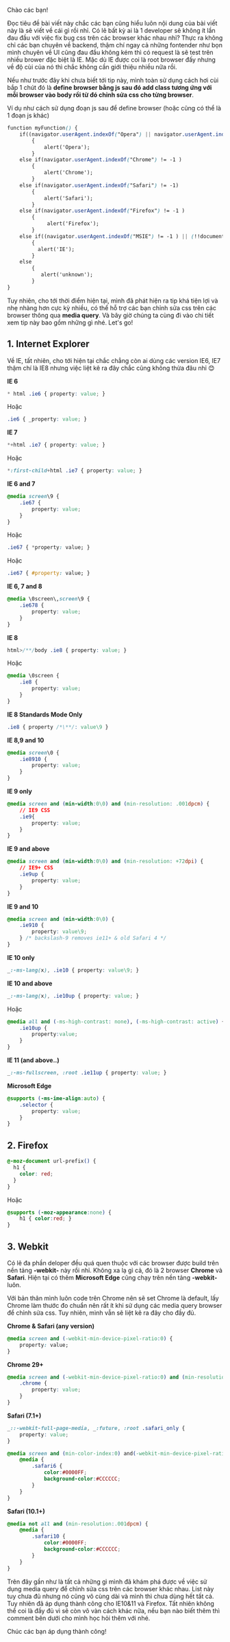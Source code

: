 Chào các bạn!

Đọc tiêu đề bài viết này chắc các bạn cũng hiểu luôn nội dung của bài viết này là sẽ viết về cái gì rồi nhỉ. Có lẽ bất kỳ ai là 1 developer sẽ không ít lần đau đầu với việc fix bug css trên các browser khác nhau nhỉ? Thực ra không chỉ các bạn chuyên về backend, thậm chí ngay cả những fontender như bọn mình chuyên về UI cũng đau đầu không kém thì có request là sẽ test trên nhiều brower đặc biệt là IE. Mặc dù IE được coi là root browser đấy nhưng về độ cùi của nó thì chắc không cần giới thiệu nhiều nữa rồi.

Nếu như trước đây khi chưa biết tới tip này, mình toàn sử dụng cách hơi cùi bắp 1 chút đó là **define browser bằng js sau đó add class tương ứng với mỗi browser vào body rồi từ đó chỉnh sửa css cho từng browser**.

Ví dụ như cách sử dụng đoạn js sau để define browser (hoặc cũng có thể là 1 đoạn js khác)

```css 
function myFunction() { 
    if((navigator.userAgent.indexOf("Opera") || navigator.userAgent.indexOf('OPR')) != -1 ) 
        {
            alert('Opera');
        }
    else if(navigator.userAgent.indexOf("Chrome") != -1 )
        {
            alert('Chrome');
        }
    else if(navigator.userAgent.indexOf("Safari") != -1)
        {
            alert('Safari');
        }
    else if(navigator.userAgent.indexOf("Firefox") != -1 ) 
        {
             alert('Firefox');
        }
    else if((navigator.userAgent.indexOf("MSIE") != -1 ) || (!!document.documentMode == true )) //IF IE > 10
        {
          alert('IE'); 
        }  
    else 
        {
           alert('unknown');
        }
}
```

Tuy nhiên, cho tới thời điểm hiện tại, mình đã phát hiện ra tip khá tiện lợi và nhẹ nhàng hơn cực kỳ nhiều, có thể hỗ trợ các bạn chỉnh sửa css trên các browser thông qua **media query**. Và bây giờ chúng ta cùng đi vào chi tiết xem tip này bao gồm những gì nhé. Let's go!

## 1. Internet Explorer

Về IE, tất nhiên, cho tới hiện tại chắc chẳng còn ai dùng các version IE6, IE7 thậm chí là IE8 nhưng việc liệt kê ra đây chắc cũng không thừa đâu nhỉ :blush: 

**IE 6**

```css
* html .ie6 { property: value; }
```

Hoặc

```css
.ie6 { _property: value; }
```

**IE 7**

```css
*+html .ie7 { property: value; }
```

Hoặc

```css
*:first-child+html .ie7 { property: value; }
```

**IE 6 and 7**

```css
@media screen\9 { 
    .ie67 {
        property: value; 
    }
}
```

Hoặc

```css
.ie67 { *property: value; }
```

Hoặc

```css
.ie67 { #property: value; }
```

**IE 6, 7 and 8**

```css
@media \0screen\,screen\9 {
    .ie678 {
        property: value;
    }
}
```

**IE 8**

```css
html>/**/body .ie8 { property: value; }
```

Hoặc

```css
@media \0screen {
    .ie8 {
        property: value;
    }
}
```

**IE 8 Standards Mode Only**

```css
.ie8 { property /*\**/: value\9 }
```

**IE 8,9 and 10**

```css
@media screen\0 {
    .ie8910 {
        property: value;
    }
}
```

**IE 9 only**

```css
@media screen and (min-width:0\0) and (min-resolution: .001dpcm) { 
    // IE9 CSS
    .ie9{
        property: value;
    }
}
```

**IE 9 and above**

```css
@media screen and (min-width:0\0) and (min-resolution: +72dpi) {
    // IE9+ CSS
    .ie9up { 
        property: value; 
    }
}
```

**IE 9 and 10**

```css
@media screen and (min-width:0\0) {
    .ie910 {
        property: value\9;
    } /* backslash-9 removes ie11+ & old Safari 4 */
}
```

**IE 10 only**

```css
_:-ms-lang(x), .ie10 { property: value\9; }
```

**IE 10 and above**

```css
_:-ms-lang(x), .ie10up { property: value; }
```

Hoặc

```css
@media all and (-ms-high-contrast: none), (-ms-high-contrast: active) {
    .ie10up {
        property:value;
    }
}
```

**IE 11 (and above..)**

```css
_:-ms-fullscreen, :root .ie11up { property: value; }
```

**Microsoft Edge**

```css
@supports (-ms-ime-align:auto) {
    .selector {
        property: value;
    }
}
```

## 2. Firefox

```css
@-moz-document url-prefix() {
  h1 {
    color: red;
  }
}
```

Hoặc

```css
@supports (-moz-appearance:none) {
    h1 { color:red; } 
}
```

## 3. Webkit

Có lẽ đa phần deloper đều quá quen thuộc với các browser được build trên nền tảng **-webkit-** này rồi nhỉ. Không xa lạ gì cả, đó là 2 browser **Chrome** và **Safari**. Hiện tại có thêm **Microsoft Edge** cũng chạy trên nền tảng **-webkit-** luôn. 

Với bản thân mình luôn code trên Chrome nên sẽ set Chrome là default, lấy Chrome làm thước đo chuẩn nên rất ít khi sử dụng các media query browser để chỉnh sửa css. Tuy nhiên, mình vẫn sẽ liệt kê ra đây cho đầy đủ.

**Chrome & Safari (any version)**

```css
@media screen and (-webkit-min-device-pixel-ratio:0) { 
    property: value;
}
```

**Chrome 29+**

```css
@media screen and (-webkit-min-device-pixel-ratio:0) and (min-resolution:.001dpcm) {
    .chrome {
        property: value;
    }
}
```

**Safari (7.1+)**

```css
_::-webkit-full-page-media, _:future, :root .safari_only {
    property: value;
}
```

```css
@media screen and (min-color-index:0) and(-webkit-min-device-pixel-ratio:0) { 
    @media {
        .safari6 { 
            color:#0000FF; 
            background-color:#CCCCCC; 
        }
    }
}
```

**Safari (10.1+)**

```css
@media not all and (min-resolution:.001dpcm) { 
    @media {
        .safari10 { 
            color:#0000FF; 
            background-color:#CCCCCC; 
        }
    }
}
```


Trên đây gần như là tất cả những gì mình đã khám phá được về việc sử dụng media query để chỉnh sửa css trên các browser khác nhau. List này tuy chưa đủ nhưng nó cũng vô cùng dài và mình thì chưa dùng hết tất cả. Tuy nhiên đã áp dụng thành công cho IE10&11 và Firefox. Tất nhiên không thể coi là đầy đủ vì sẽ còn vô vàn cách khác nữa, nếu bạn nào biết thêm thì comment bên dưới cho mình học hỏi thêm với nhé.

Chúc các bạn áp dụng thành công!